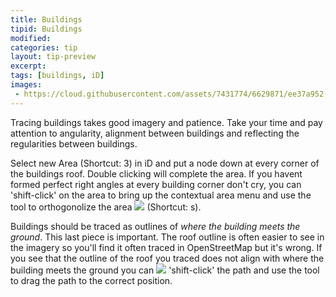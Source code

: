 ```yaml
---
title: Buildings 
tipid: Buildings
modified:
categories: tip
layout: tip-preview
excerpt:
tags: [buildings, iD]
images:
 - https://cloud.githubusercontent.com/assets/7431774/6629871/ee37a952-c8e8-11e4-8e71-a0eda3f814df.gif
---
```

Tracing buildings takes good imagery and patience. Take your time and pay attention to angularity, alignment between buildings and reflecting the regularities between buildings. 

Select new Area (Shortcut: 3) in iD and put a node down at every corner of the buildings roof. Double clicking will complete the area. If you havent formed perfect right angles at every building corner don't cry, you can 'shift-click' on the area to bring up the contextual area menu and use the tool to orthogonolize the area ![](https://cloud.githubusercontent.com/assets/7431774/6630342/3b0f59aa-c8ee-11e4-89a4-c3b5eff9d88c.JPG) (Shortcut: s).

Buildings should be traced as outlines of *where the building meets the ground*. This last piece is important. The roof outline is often easier to see in the imagery so you'll find it often traced in OpenStreetMap but it's wrong. If you see that the outline of the roof you traced does not align with where the building meets the ground you can ![](https://cloud.githubusercontent.com/assets/7431774/6630355/611e7e28-c8ee-11e4-9371-7f237b46dcb2.JPG) 'shift-click' the path and use the tool to drag the path to the correct position.
